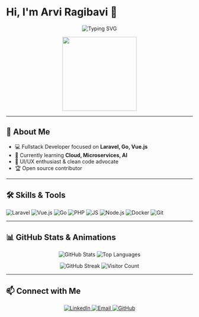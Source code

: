# Hi, I'm Arvi Ragibavi 👋

<p align="center">
  <img src="https://readme-typing-svg.herokuapp.com/?lines=Fullstack+Developer;Laravel+%2B+Vue+Enthusiast;Open+Source+Contributor&center=true&width=500&height=50" alt="Typing SVG"/>
</p>

<p align="center">
  <img src="https://media.giphy.com/media/3o7aD2saalBwwftBIY/giphy.gif" width="200"/>
</p>

---

## 🚀 About Me
- 💻 Fullstack Developer focused on **Laravel, Go, Vue.js**
- 🌱 Currently learning **Cloud, Microservices, AI**
- 🎨 UI/UX enthusiast & clean code advocate
- 🏆 Open source contributor

---

## 🛠️ Skills & Tools
<p align="left">
  <img alt="Laravel" src="https://img.shields.io/badge/Laravel-FF2D20?style=flat&logo=laravel&logoColor=white"/>
  <img alt="Vue.js" src="https://img.shields.io/badge/Vue.js-4FC08D?style=flat&logo=vue.js&logoColor=white"/>
  <img alt="Go" src="https://img.shields.io/badge/Go-00ADD8?style=flat&logo=go&logoColor=white"/>
  <img alt="PHP" src="https://img.shields.io/badge/PHP-777BB4?style=flat&logo=php&logoColor=white"/>
  <img alt="JS" src="https://img.shields.io/badge/JS-F7DF1E?style=flat&logo=javascript&logoColor=black"/>
  <img alt="Node.js" src="https://img.shields.io/badge/Node.js-339933?style=flat&logo=node.js&logoColor=white"/>
  <img alt="Docker" src="https://img.shields.io/badge/Docker-2496ED?style=flat&logo=docker&logoColor=white"/>
  <img alt="Git" src="https://img.shields.io/badge/Git-F05032?style=flat&logo=git&logoColor=white"/>
</p>

---

## 📊 GitHub Stats & Animations
<p align="center">
  <img src="https://github-readme-stats.vercel.app/api?username=ragibavi&show_icons=true&count_private=true&theme=radical&hide_border=true" alt="GitHub Stats"/>
  <img src="https://github-readme-stats.vercel.app/api/top-langs/?username=ragibavi&layout=compact&theme=radical&hide_border=true" alt="Top Languages"/>
</p>

<p align="center">
  <img src="https://github-readme-streak-stats.herokuapp.com/?user=ragibavi&theme=tokyonight" alt="GitHub Streak"/>
  <img src="https://profile-counter.glitch.me/ragibavi/count.svg" alt="Visitor Count"/>
</p>

---

## 📫 Connect with Me
<p align="center">
  <a href="https://linkedin.com/in/ragibavi" target="_blank">
    <img alt="LinkedIn" src="https://img.shields.io/badge/LinkedIn-0077B5?style=flat&logo=linkedin&logoColor=white"/>
  </a>
  <a href="mailto:syams280606@gmail.com" target="_blank">
    <img alt="Email" src="https://img.shields.io/badge/Email-D14836?style=flat&logo=gmail&logoColor=white"/>
  </a>
  <a href="https://github.com/ragibavi" target="_blank">
    <img alt="GitHub" src="https://img.shields.io/badge/GitHub-181717?style=flat&logo=github&logoColor=white"/>
  </a>
</p>
